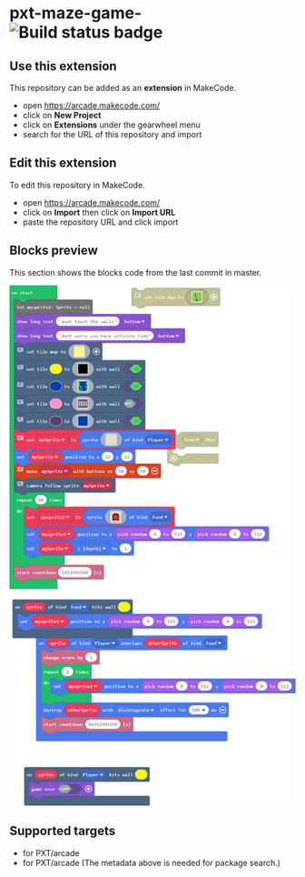 # pxt-maze-game- ![Build status badge](https://github.com/dylan0000/pxt-maze-game-/workflows/MakeCode/badge.svg)



## Use this extension

This repository can be added as an **extension** in MakeCode.

* open https://arcade.makecode.com/
* click on **New Project**
* click on **Extensions** under the gearwheel menu
* search for the URL of this repository and import

## Edit this extension

To edit this repository in MakeCode.

* open https://arcade.makecode.com/
* click on **Import** then click on **Import URL**
* paste the repository URL and click import

## Blocks preview

This section shows the blocks code from the last commit in master.

![A rendered view of the blocks](https://github.com/dylan0000/pxt-maze-game-/raw/master/.makecode/blocks.png)

## Supported targets

* for PXT/arcade
* for PXT/arcade
(The metadata above is needed for package search.)

